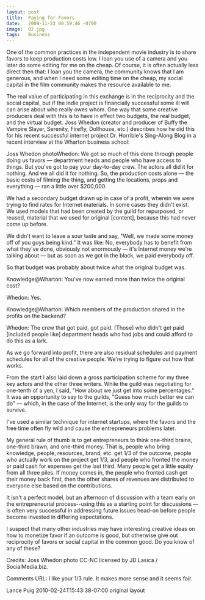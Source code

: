 ```yaml
---
layout: post
title:  Paying for Favors
date:   2009-11-22 00:59:46 -0700
image:  02.jpg
tags:   Business
---
```


One of the common practices in the independent movie industry is to share favors to keep production costs low. I loan you use of a camera and you later do some editing for me on the cheap. Of course, it is often actually less direct then that: I loan you the camera, the community knows that I am generous, and when I need some editing time on the cheap, my social capital in the film community makes the resource available to me.

The real value of participating in this exchange is in the reciprocity and the social capital, but if the indie project is financially successful some ill will can arise about who really owes whom. One way that some creative producers deal with this is to have in effect two budgets, the real budget, and the virtual budget. Joss Whedon (creator and producer of Buffy the Vampire Slayer, Serenity, Firefly, Dollhouse, etc.) describes how he did this for his recent successful internet project Dr. Horrible's Sing-Along Blog in a recent interview at the Wharton business school:

Joss Whedon photoWhedon: We got so much of this done through people doing us favors — department heads and people who have access to things. But you've got to pay your day-to-day crew. The actors all did it for nothing. And we all did it for nothing. So, the production costs alone — the basic costs of filming the thing, and getting the locations, props and everything — ran a little over $200,000.

We had a secondary budget drawn up in case of a profit, wherein we were trying to find rates for Internet materials. In some cases they didn't exist. We used models that had been created by the guild for repurposed, or reused, material that we used for original [content], because this had never come up before.

We didn't want to leave a sour taste and say, "Well, we made some money off of you guys being kind." It was like: No, everybody has to benefit from what they've done, obviously not enormously — it's Internet money we're talking about — but as soon as we got in the black, we paid everybody off.

So that budget was probably about twice what the original budget was.

Knowledge@Wharton: You've now earned more than twice the original cost?

Whedon: Yes.

Knowledge@Wharton: Which members of the production shared in the profits on the backend?

Whedon: The crew that got paid, got paid. [Those] who didn't get paid [included people like] department heads who had jobs and could afford to do this as a lark.

As we go forward into profit, there are also residual schedules and payment schedules for all of the creative people. We're trying to figure out how that works.

From the start I also laid down a gross participation scheme for my three key actors and the other three writers. While the guild was negotiating for one-tenth of a yen, I said, "How about we just get into some percentages." It was an opportunity to say to the guilds, "Guess how much better we can do" — which, in the case of the Internet, is the only way for the guilds to survive.

I've used a similar technique for internet startups, where the favors and the free time often fly wild and cause the entrepreneurs problems later.

My general rule of thumb is to get entrepreneurs to think one-third brains, one-third brawn, and one-third money. That is, people who bring knowledge, people, resources, brand, etc. get 1/3 of the outcome, people who actually work on the project get 1/3, and people who fronted the money or paid cash for expenses get the last third. Many people get a little equity from all three piles. If money comes in, the people who fronted cash get their money back first, then the other shares of revenues are distributed to everyone else based on the contributions.

It isn't a perfect model, but an afternoon of discussion with a team early on the entrepreneurial process--using this as a starting point for discussions — is often very successful in addressing future issues head-on before people become invested in differing expectations.

I suspect that many other industries may have interesting creative ideas on how to monetize favor if an outcome is good, but otherwise give out reciprocity of favors or social capital in the common good. Do you know of any of these?

Credits: Joss Whedon photo CC-NC licensed by JD Lasica / SocialMedia.biz.

Comments
URL: I like your 1/3 rule. It makes more sense and it seems fair.

Lance Puig 2010-02-24T15:43:38-07:00
original layout